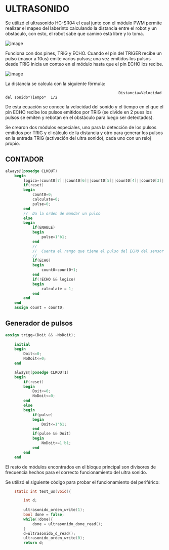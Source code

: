 # ULTRASONIDO

Se utilizó el ultrasonido HC-SR04 el cual junto con el módulo PWM permite realizar el mapeo del laberinto calculando la distancia entre el robot y un obstáculo, con esto, el robot sabe que camino está libre y lo toma. 

![image](https://user-images.githubusercontent.com/80898083/129965238-bd84f8e5-46dd-40d6-ac0c-49141b230b51.png)

Funciona con dos pines, TRIG y ECHO. Cuando el pin del TRIGER recibe un pulso (mayor a 10us) emite varios pulsos; una vez emitidos los pulsos desde TRIG inicia un conteo en el módulo hasta que el pin ECHO los recibe.

![image](https://user-images.githubusercontent.com/80898083/129965440-eaaccf6f-8253-4a91-8e13-50b4082ab2e0.png)

 
La distancia se calcula con la siguiente fórmula:

                                                      Distancia=Velocidad del sonido*Tiempo*  1/2
                                                      
De esta ecuación se conoce la velocidad del sonido y el tiempo en el que el pin ECHO recibe los pulsos emitidos por TRIG (se divide en 2 pues los pulsos se emiten y rebotan en el obstáculo para luego ser detectados).

Se crearon dos módulos especiales, uno para la detección de los pulsos emitidos por TRIG y el cálculo de la distancia y otro para generar los pulsos en la entrada TRIG (activación del ultra sonido), cada uno con un reloj propio. 

## CONTADOR
	
```verilog
always@(posedge CLKOUT)
	begin
		logico=(count0[7]||count0[6]||count0[5]||count0[4]||count0[3]||count0[2]||count0[1]||count0[0]);
		if(reset)
		begin
			count0=0;
			calculate=0;
			pulse=0;
		end
		//	Da la orden de mandar un pulso
		else
		begin
			if(ENABLE)
			begin
				pulse=1'b1;
			end
			//
			//	Cuenta el rango que tiene el pulso del ECHO del sensor
			//
			if(ECHO)
			begin
				count0=count0+1;
			end
			if(!ECHO && logico)
			begin
				calculate = 1;
			end
		end
	end
	assign count = count0;
```
	
## Generador de pulsos

```verilog
assign trigg=(Doit && ~NoDoit);
	
	initial
	begin
		Doit<=0;
		NoDoit<=0;
	end

	always@(posedge CLKOUT1)
	begin
		if(reset)
		begin
			Doit<=0;
			NoDoit<=0;
		end
		else
		begin
			if(pulse)
			begin
				Doit<=1'b1;
			end
			if(pulse && Doit)
			begin
				NoDoit<=1'b1;
			end
		end
	end
```
 
El resto de módulos encontrados en el bloque principal son divisores de frecuencia hechos para el correcto funcionamiento del ultra sonido.

Se utilizó el siguiente código para probar el funcionamiento del periférico:

```C
	static int test_us(void){

        int d;
        
		ultrasonido_orden_write(1);
		bool done = false;
		while(!done){
			done = ultrasonido_done_read();
		}
		d=ultrasonido_d_read();
		ultrasonido_orden_write(0);
		return d;
```



